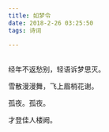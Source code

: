```yaml
---
title: 如梦令
date: 2018-2-26 03:25:50
tags: 诗词

---
```


<br>经年不返愁别，轻语诉梦思灭。 

雪散漫漫舞，飞上眉梢花谢。  

孤夜。孤夜。  

才登佳人楼阙。